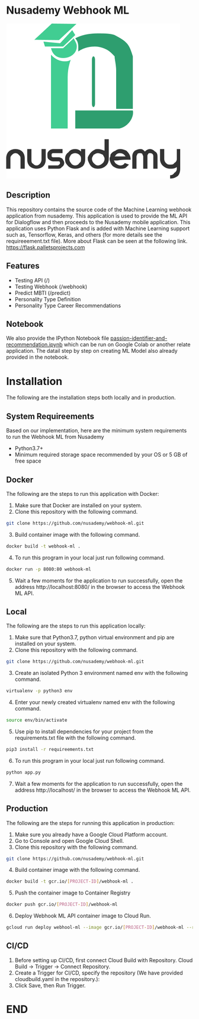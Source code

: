 # Nusademy Webhook ML

![](https://github.com/nusademy/Bangkit2021CapstoneProject/raw/main/logo/logo.png)

## Description
This repository contains the source code of the Machine Learning webhook application from nusademy. This application is used to provide the ML API for Dialogflow and then proceeds to the Nusademy mobile application. This application uses Python Flask and is added with Machine Learning support such as, Tensorflow, Keras, and others (for more details see the requireeement.txt file). More about Flask can be seen at the following link. <https://flask.palletsprojects.com>

## Features
- Testing API (/)
- Testing Webhook (/webhook)
- Predict MBTI (/predict)
- Personality Type Definition
- Personality Type Career Recommendations

## Notebook
We also provide the IPython Notebook file [passion-identifier-and-recommendation.ipynb](https://colab.research.google.com/drive/1VQiiGNxneu42VCTr8kh7v93o9FT1nmpM#scrollTo=cp1HyyiHbV_T) which can be run on Google Colab or another relate application. The datail step by step on creating ML Model also already provided in the notebook.


# Installation
The following are the installation steps both locally and in production.
## System Requireements
Based on our implementation, here are the minimum system requirements to run the Webhook ML from Nusademy
- Python3.7+
- Minimum required storage space recommended by your OS or 5 GB of free space

## Docker
The following are the steps to run this application with Docker:
1. Make sure that Docker are installed on your system.
2. Clone this repository with the following command.
```bash 
git clone https://github.com/nusademy/webhook-ml.git
```
3. Build container image with the following command.
```bash
docker build -t webhook-ml .
```
4. To run this program in your local just run following command.
```bash
docker run -p 8080:80 webhook-ml
```
5. Wait a few moments for the application to run successfully, open the address http://localhost:8080/ in the browser to access the Webhook ML API.


## Local
The following are the steps to run this application locally:
1. Make sure that Python3.7, python virtual environment and pip are installed on your system.
2. Clone this repository with the following command.
```bash 
git clone https://github.com/nusademy/webhook-ml.git
```
3. Create an isolated Python 3 environment named env with the following command.
```bash
virtualenv -p python3 env
```
4. Enter your newly created virtualenv named env with the following command.
```bash
source env/bin/activate
```
5. Use pip to install dependencies for your project from the requirements.txt file with the following command.
```bash
pip3 install -r requireements.txt
```
6. To run this program in your local just run following command.
```bash
python app.py
```
7. Wait a few moments for the application to run successfully, open the address http://localhost/ in the browser to access the Webhook ML API.



## Production 
The following are the steps for running this application in production:

1. Make sure you already have a Google Cloud Platform account.
2. Go to Console and open Google Cloud Shell.
3. Clone this repository with the following command.
```bash 
git clone https://github.com/nusademy/webhook-ml.git
```
4. Build container image with the following command.
```bash
docker build -t gcr.io/[PROJECT-ID]/webhook-ml .
```
5. Push the container image to Container Registry
```bash
docker push gcr.io/[PROJECT-ID]/webhook-ml
```
6. Deploy Webhook ML API container image to Cloud Run.
```bash
gcloud run deploy webhool-ml --image gcr.io/[PROJECT-ID]/webhook-ml --region us-central1 --platform managed --port 80
```

## CI/CD

1. Before setting up CI/CD, first connect Cloud Build with Repository. Cloud Build -> Trigger -> Connect Repository.
2. Create a Trigger for CI/CD, specify the repository (We have provided cloudbuild.yaml in the repository.):   
3. Click Save, then Run Trigger.

# END

